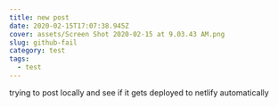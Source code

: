 ```yaml
---
title: new post
date: 2020-02-15T17:07:38.945Z
cover: assets/Screen Shot 2020-02-15 at 9.03.43 AM.png
slug: github-fail
category: test
tags:
  - test
---
```

trying to post locally and see if it gets deployed to netlify automatically
